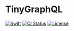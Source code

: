 # TinyGraphQL

[![Swift][swift-badge]][swift-url]
[![CI Status][ci-badge]][ci-url]
[![License][license-badge]][license-url]

[swift-badge]: https://img.shields.io/badge/Swift-5.2-orange.svg?style=flat
[swift-url]: https://swift.org

[license-badge]: https://img.shields.io/badge/License-MIT-blue.svg?style=flat
[license-url]: https://tldrlegal.com/license/mit-license

[ci-badge]: https://img.shields.io/github/workflow/status/getstream/tinygraphql/CI
[ci-url]: https://github.com/GetStream/TinyGraphQL/actions?query=workflow%3ACI
